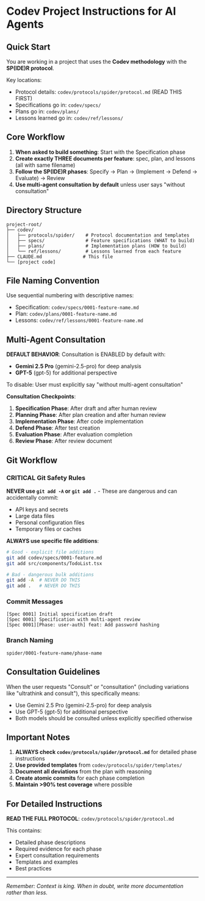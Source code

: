 # Codev Project Instructions for AI Agents

## Quick Start

You are working in a project that uses the **Codev methodology** with the **SP(IDE)R protocol**.

Key locations:
- Protocol details: `codev/protocols/spider/protocol.md` (READ THIS FIRST)
- Specifications go in: `codev/specs/`
- Plans go in: `codev/plans/`
- Lessons learned go in: `codev/ref/lessons/`

## Core Workflow

1. **When asked to build something**: Start with the Specification phase
2. **Create exactly THREE documents per feature**: spec, plan, and lessons (all with same filename)
3. **Follow the SP(IDE)R phases**: Specify → Plan → (Implement → Defend → Evaluate) → Review
4. **Use multi-agent consultation by default** unless user says "without consultation"

## Directory Structure
```
project-root/
├── codev/
│   ├── protocols/spider/    # Protocol documentation and templates
│   ├── specs/               # Feature specifications (WHAT to build)
│   ├── plans/               # Implementation plans (HOW to build)
│   └── ref/lessons/         # Lessons learned from each feature
├── CLAUDE.md               # This file
└── [project code]
```

## File Naming Convention

Use sequential numbering with descriptive names:
- Specification: `codev/specs/0001-feature-name.md`
- Plan: `codev/plans/0001-feature-name.md`
- Lessons: `codev/ref/lessons/0001-feature-name.md`

## Multi-Agent Consultation

**DEFAULT BEHAVIOR**: Consultation is ENABLED by default with:
- **Gemini 2.5 Pro** (gemini-2.5-pro) for deep analysis
- **GPT-5** (gpt-5) for additional perspective

To disable: User must explicitly say "without multi-agent consultation"

**Consultation Checkpoints**:
1. **Specification Phase**: After draft and after human review
2. **Planning Phase**: After plan creation and after human review
3. **Implementation Phase**: After code implementation
4. **Defend Phase**: After test creation
5. **Evaluation Phase**: After evaluation completion
6. **Review Phase**: After review document

## Git Workflow

### CRITICAL Git Safety Rules

**NEVER use `git add -A` or `git add .`** - These are dangerous and can accidentally commit:
- API keys and secrets
- Large data files
- Personal configuration files
- Temporary files or caches

**ALWAYS use specific file additions**:
```bash
# Good - explicit file additions
git add codev/specs/0001-feature.md
git add src/components/TodoList.tsx

# Bad - dangerous bulk additions
git add -A  # NEVER DO THIS
git add .   # NEVER DO THIS
```

### Commit Messages
```
[Spec 0001] Initial specification draft
[Spec 0001] Specification with multi-agent review
[Spec 0001][Phase: user-auth] feat: Add password hashing
```

### Branch Naming
```
spider/0001-feature-name/phase-name
```

## Consultation Guidelines

When the user requests "Consult" or "consultation" (including variations like "ultrathink and consult"), this specifically means:
- Use Gemini 2.5 Pro (gemini-2.5-pro) for deep analysis
- Use GPT-5 (gpt-5) for additional perspective
- Both models should be consulted unless explicitly specified otherwise

## Important Notes

1. **ALWAYS check `codev/protocols/spider/protocol.md`** for detailed phase instructions
2. **Use provided templates** from `codev/protocols/spider/templates/`
3. **Document all deviations** from the plan with reasoning
4. **Create atomic commits** for each phase completion
5. **Maintain >90% test coverage** where possible

## For Detailed Instructions

**READ THE FULL PROTOCOL**: `codev/protocols/spider/protocol.md`

This contains:
- Detailed phase descriptions
- Required evidence for each phase
- Expert consultation requirements
- Templates and examples
- Best practices

---

*Remember: Context is king. When in doubt, write more documentation rather than less.*